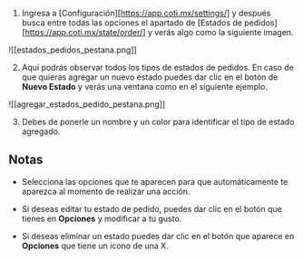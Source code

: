 
1. Ingresa a [Configuración][https://app.coti.mx/settings/] y después busca entre todas las opciones el apartado de [Estados de pedidos][https://app.coti.mx/state/order/] y verás algo como la siguiente imagen.

![[estados_pedidos_pestana.png]]

2. Aquí podrás observar todos los tipos de estados de pedidos. En caso de que quieras agregar un nuevo estado puedes dar clic en el botón de **Nuevo Estado** y verás una ventana como en el siguiente ejemplo.


![[agregar_estados_pedido_pestana.png]]


3. Debes de ponerle un nombre y un color para identificar el tipo de estado agregado.

## Notas 

- Selecciona las opciones que te aparecen para que automáticamente te aparezca al momento de realizar una acción.

- Si deseas editar tu estado de pedido, puedes dar clic en el botón que tienes en **Opciones** y modificar a tu gusto.

- Si deseas eliminar un estado puedes dar clic en el botón que aparece en **Opciones** que tiene un icono de una X.